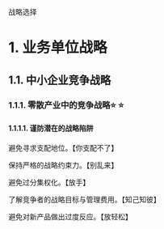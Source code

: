 战略选择

# 1. 业务单位战略

## 1.1. 中小企业竞争战略

### 1.1.1. 零散产业中的竞争战略:star: :star: 

#### 1.1.1.1. 谨防潜在的战略陷阱

避免寻求支配地位。【你支配不了】

保持严格的战略约束力。【别乱来】

避免过分集权化。【放手】

了解竞争者的战略目标与管理费用。【知己知彼】

避免对新产品做出过度反应。【放轻松】
